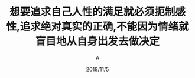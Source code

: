 ---
title: 想要追求自己人性的满足就必须扼制感性,追求绝对真实的正确,不能因为情绪就盲目地从自身出发去做决定
date: 2019/11/5
author: A
categories:
- 思考
tags:
- 原创
---